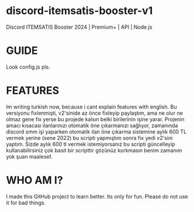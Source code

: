 # discord-itemsatis-booster-v1
Discord ITEMSATIS Booster 2024 | Premium+ | API | Node.js

# GUIDE
Look config.js pls.

# FEATURES
Im writing turkish now, because i cant explain features with english.
Bu versiyonu fixlenmişti, v2'sinide az önce fixleyip paylaştım, ama ne olur ne olmaz gene fix yerse bu projede kalsın belki birilerinin işine yarar. Projenin amacı kısacası ilanlarınızı otomatik öne çıkarmanızı sağlıyor, zamanında discord smm işi yaparken otomatik ilan öne çıkarma sistemine aylık 600 TL vermek yerine (sene 2022) bu scripti yapmıştım sonra fix yedi v2'sini yaptım. Sizde aylık 600 tl vermek istemiyorsanız bu scripti güncelleyip kullanabilirsiniz çok basit bir scripttir gözünüz korkmasın benim zamanım yok şuan maalesef.

# WHO AM I?
I made this GitHub project to learn better. Its only for fun. Please do not use it for bad things. 
